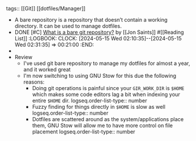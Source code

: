 tags:: [[Git]] [[dotfiles/Manager]]

- A bare repository is a repository that doesn’t contain a working directory. It can be used to manage dotfiles.
- DONE [#C] [What is a bare git repository?](https://www.saintsjd.com/2011/01/what-is-a-bare-git-repository/) by [[Jon Saints]] #[[Reading List]]
  :LOGBOOK:
  CLOCK: [2024-05-15 Wed 02:10:35]--[2024-05-15 Wed 02:31:35] =>  00:21:00
  :END:
-
- Review
	- I've used git bare repository to manage my dotfiles for almost a year, and it worked great
	- I'm now switching to using GNU Stow for this due the following reasons:
		- Doing git operations is painful since your `GIR_WORK_DIR` is `$HOME` which makes some code editors lag a bit when indexing your entire `$HOME` dir.
		  logseq.order-list-type:: number
		- Fuzzy finding for things directly in `$HOME` is slow as well
		  logseq.order-list-type:: number
		- Dotfiles are scattered around as the system/applications place them, GNU Stow will allow me to have more control on file placement
		  logseq.order-list-type:: number